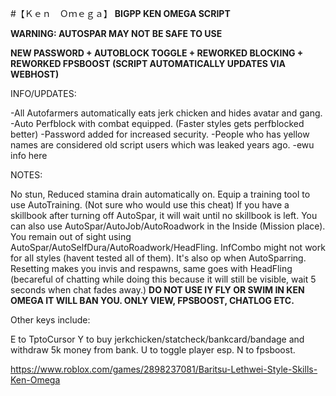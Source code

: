 #【Ｋｅｎ　Ｏｍｅｇａ】
**BIGPP KEN OMEGA SCRIPT**

**WARNING: AUTOSPAR MAY NOT BE SAFE TO USE**

**NEW PASSWORD + AUTOBLOCK TOGGLE + REWORKED BLOCKING + REWORKED FPSBOOST (SCRIPT AUTOMATICALLY UPDATES VIA WEBHOST)**

INFO/UPDATES:

-All Autofarmers automatically eats jerk chicken and hides avatar and gang.
-Auto Perfblock with combat equipped. (Faster styles gets perfblocked better)
-Password added for increased security.
-People who has yellow names are considered old script users which was leaked years ago.
-ewu info here

NOTES: 

No stun, Reduced stamina drain automatically on.
Equip a training tool to use AutoTraining. (Not sure who would use this cheat)
If you have a skillbook after turning off AutoSpar, it will wait until no skillbook is left.
You can also use AutoSpar/AutoJob/AutoRoadwork in the Inside (Mission place).
You remain out of sight using AutoSpar/AutoSelfDura/AutoRoadwork/HeadFling.
InfCombo might not work for all styles (havent tested all of them). It's also op when AutoSparring.
Resetting makes you invis and respawns, same goes with HeadFling (becareful of chatting while doing this because it will still be visible, wait 5 seconds when chat fades away.)
**DO NOT USE IY FLY OR SWIM IN KEN OMEGA IT WILL BAN YOU. ONLY VIEW, FPSBOOST, CHATLOG ETC.**

Other keys include: 

E to TptoCursor
Y to buy jerkchicken/statcheck/bankcard/bandage and withdraw 5k money from bank.
U to toggle player esp.
N to fpsboost.

https://www.roblox.com/games/2898237081/Baritsu-Lethwei-Style-Skills-Ken-Omega
